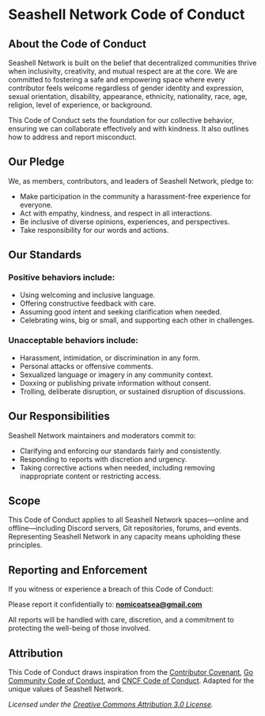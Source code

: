 # Seashell Network Code of Conduct
 
## About the Code of Conduct 
 
Seashell Network is built on the belief that decentralized communities thrive when inclusivity, creativity, and mutual respect are at the core. We are committed to fostering a safe and empowering space where every contributor feels welcome regardless of gender identity and expression, sexual orientation, disability, appearance, ethnicity, nationality, race, age, religion, level of experience, or background.

This Code of Conduct sets the foundation for our collective behavior, ensuring we can collaborate effectively and with kindness. It also outlines how to address and report misconduct.

## Our Pledge 

We, as members, contributors, and leaders of Seashell Network, pledge to:

- Make participation in the community a harassment-free experience for everyone.
- Act with empathy, kindness, and respect in all interactions.
- Be inclusive of diverse opinions, experiences, and perspectives.
- Take responsibility for our words and actions.

## Our Standards

### Positive behaviors include:

- Using welcoming and inclusive language.
- Offering constructive feedback with care.
- Assuming good intent and seeking clarification when needed.
- Celebrating wins, big or small, and supporting each other in challenges.

### Unacceptable behaviors include:

- Harassment, intimidation, or discrimination in any form.
- Personal attacks or offensive comments.
- Sexualized language or imagery in any community context.
- Doxxing or publishing private information without consent.
- Trolling, deliberate disruption, or sustained disruption of discussions.

## Our Responsibilities

Seashell Network maintainers and moderators commit to:

- Clarifying and enforcing our standards fairly and consistently.
- Responding to reports with discretion and urgency.
- Taking corrective actions when needed, including removing inappropriate content or restricting access.

## Scope

This Code of Conduct applies to all Seashell Network spaces—online and offline—including Discord servers, Git repositories, forums, and events. Representing Seashell Network in any capacity means upholding these principles.

## Reporting and Enforcement

If you witness or experience a breach of this Code of Conduct:

Please report it confidentially to: **nomicoatsea@gmail.com**

All reports will be handled with care, discretion, and a commitment to protecting the well-being of those involved.

## Attribution

This Code of Conduct draws inspiration from the [Contributor Covenant](https://www.contributor-covenant.org/version/1/4/code-of-conduct.html), [Go Community Code of Conduct](https://golang.org/conduct), and [CNCF Code of Conduct](https://github.com/cncf/foundation/blob/master/code-of-conduct.md). Adapted for the unique values of Seashell Network.

_Licensed under the [Creative Commons Attribution 3.0 License](https://creativecommons.org/licenses/by/3.0/us/)._
